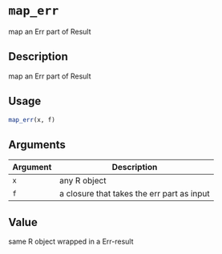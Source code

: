 # `map_err`

map an Err part of Result


## Description

map an Err part of Result


## Usage

```r
map_err(x, f)
```


## Arguments

Argument      |Description
------------- |----------------
`x`     |     any R object
`f`     |     a closure that takes the err part as input


## Value

same R object wrapped in a Err-result


